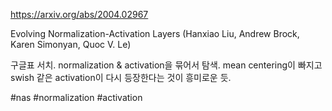 https://arxiv.org/abs/2004.02967

Evolving Normalization-Activation Layers (Hanxiao Liu, Andrew Brock, Karen Simonyan, Quoc V. Le)

구글표 서치. normalization & activation을 묶어서 탐색. mean centering이 빠지고 swish 같은 activation이 다시 등장한다는 것이 흥미로운 듯.

#nas #normalization #activation 